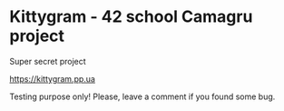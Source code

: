 # Kittygram - 42 school Camagru project
Super secret project

https://kittygram.pp.ua

Testing purpose only! Please, leave a comment if you found some bug.
